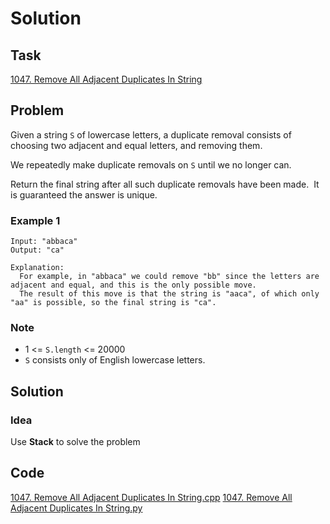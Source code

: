 # Solution

## Task

[1047. Remove All Adjacent Duplicates In String](https://leetcode-cn.com/problems/remove-all-adjacent-duplicates-in-string/)


## Problem

Given a string ``S`` of lowercase letters, a duplicate removal consists of choosing two adjacent and equal letters, and removing them.

We repeatedly make duplicate removals on ``S`` until we no longer can.

Return the final string after all such duplicate removals have been made.  It is guaranteed the answer is unique.

### Example 1
```
Input: "abbaca"
Output: "ca"

Explanation: 
  For example, in "abbaca" we could remove "bb" since the letters are adjacent and equal, and this is the only possible move.
  The result of this move is that the string is "aaca", of which only "aa" is possible, so the final string is "ca".
```

### Note

* 1 <= ``S.length`` <= 20000
* ``S`` consists only of English lowercase letters.

## Solution

### Idea
Use **Stack** to solve the problem

## Code
[1047. Remove All Adjacent Duplicates In String.cpp](https://github.com/0oTedo0/Leetcode-Exercises/blob/main/Daily%20Exercises/Mar%202021/2021-03-09%20:%201047.%20Remove%20All%20Adjacent%20Duplicates%20In%20String/1047.%20Remove%20All%20Adjacent%20Duplicates%20In%20String.cpp)
[1047. Remove All Adjacent Duplicates In String.py](https://github.com/0oTedo0/Leetcode-Exercises/blob/main/Daily%20Exercises/Mar%202021/2021-03-09%20:%201047.%20Remove%20All%20Adjacent%20Duplicates%20In%20String/1047.%20Remove%20All%20Adjacent%20Duplicates%20In%20String.py)
